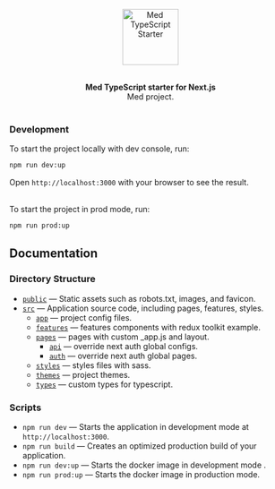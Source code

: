 <p align="center">
  <img src="https://cdn.med.tn/img/logo_med.svg" width="100" alt="Med TypeScript Starter">
</p>

<br />

<div align="center"><strong>Med TypeScript starter for Next.js</strong></div>
<div align="center">Med project.</div>

<br />

### Development

To start the project locally with dev console, run:

```bash
npm run dev:up
```

Open `http://localhost:3000` with your browser to see the result.

<br />
To start the project in prod mode, run:

```bash
npm run prod:up
```
## Documentation

### Directory Structure

- [`public`](./public) — Static assets such as robots.txt, images, and favicon.<br>
- [`src`](./src) — Application source code, including pages, features, styles.
  - [`app`](./src/app) — project config files.
  - [`features`](./src/features) — features components with redux toolkit example.
  - [`pages`](./src/pages) — pages with custom _app.js and layout.
    - [`api`](./src/pages/api) — override next auth global configs.
    - [`auth`](./src/pages/auth) — override next auth global pages.
  - [`styles`](./src/styles) — styles files with sass.
  - [`themes`](./src/themes) — project themes.
  - [`types`](./src/types) — custom types for typescript.

### Scripts

- `npm run dev` — Starts the application in development mode at `http://localhost:3000`.
- `npm run build` — Creates an optimized production build of your application.
- `npm run dev:up` — Starts the docker image in development mode .
- `npm run prod:up` — Starts the docker image in production mode.
